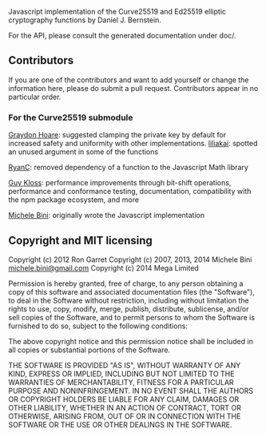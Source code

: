 Javascript implementation of the Curve25519 and Ed25519 elliptic cryptography functions by Daniel J. Bernstein.

For the API, please consult the generated documentation under doc/.

Contributors
------------

If you are one of the contributors and want to add yourself or change the information here, please do submit a pull request.   Contributors appear in no particular order.

### For the Curve25519 submodule

[Graydon Hoare](https://github.com/graydon): suggested clamping the private key by default for increased safety and uniformity with other implementations.
[liliakai](https://github.com/liliakai): spotted an unused argument in some of the functions

[RyanC](https://github.com/ryancdotorg): removed dependency of a function to the Javascript Math library

[Guy Kloss](https://github.com/pohutukawa): performance improvements through bit-shift operations, performance and conformance testing, documentation, compatibility with the npm package ecosystem, and more

[Michele Bini](https://github.com/rev22): originally wrote the Javascript implementation


Copyright and MIT licensing
---------------------------

Copyright (c) 2012 Ron Garret
Copyright (c) 2007, 2013, 2014 Michele Bini <michele.bini@gmail.com>
Copyright (c) 2014 Mega Limited

Permission is hereby granted, free of charge, to any person obtaining a copy
of this software and associated documentation files (the "Software"), to deal
in the Software without restriction, including without limitation the rights
to use, copy, modify, merge, publish, distribute, sublicense, and/or sell
copies of the Software, and to permit persons to whom the Software is furnished
to do so, subject to the following conditions:

The above copyright notice and this permission notice shall be included in all
copies or substantial portions of the Software.

THE SOFTWARE IS PROVIDED "AS IS", WITHOUT WARRANTY OF ANY KIND, EXPRESS OR
IMPLIED, INCLUDING BUT NOT LIMITED TO THE WARRANTIES OF MERCHANTABILITY,
FITNESS FOR A PARTICULAR PURPOSE AND NONINFRINGEMENT. IN NO EVENT SHALL THE
AUTHORS OR COPYRIGHT HOLDERS BE LIABLE FOR ANY CLAIM, DAMAGES OR OTHER
LIABILITY, WHETHER IN AN ACTION OF CONTRACT, TORT OR OTHERWISE, ARISING FROM,
OUT OF OR IN CONNECTION WITH THE SOFTWARE OR THE USE OR OTHER DEALINGS IN
THE SOFTWARE.
